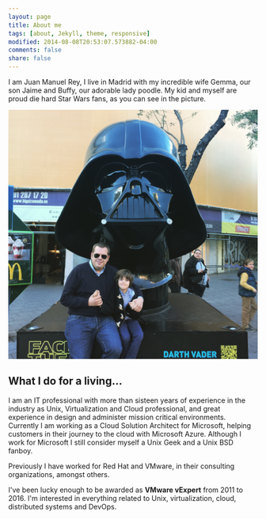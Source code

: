 ```yaml
---
layout: page
title: About me
tags: [about, Jekyll, theme, responsive]
modified: 2014-08-08T20:53:07.573882-04:00
comments: false
share: false
---
```


I am Juan Manuel Rey, I live in Madrid with my incredible wife Gemma, our son Jaime and Buffy, our adorable lady poodle. My kid and myself are proud die hard Star Wars fans, as you can see in the picture.

[![](/images/facetehforce-darthvader-jaime.jpg)]({{site.url}}/images/facetehforce-darthvader-jaime.jpg)

## What I do for a living...

I am an IT professional with more than sisteen years of experience in the industry as Unix, Virtualization and Cloud professional, and great experience in design and administer mission critical environments. Currently I am working as a Cloud Solution Architect for Microsoft, helping customers in their journey to the cloud with Microsoft Azure. Although I work for Microsoft I still consider myself a Unix Geek and a Unix BSD fanboy. 

Previously I have worked for Red Hat and VMware, in their consulting organizations, amongst others. 

I've been lucky enough to be awarded as **VMware vExpert** from 2011 to 2016. I'm interested in everything related to Unix, virtualization, cloud, distributed systems and DevOps.
